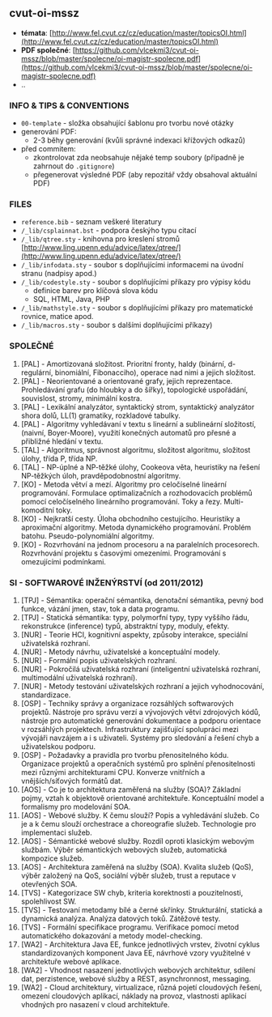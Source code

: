 cvut-oi-mssz
-------------

* __témata__: [http://www.fel.cvut.cz/cz/education/master/topicsOI.html](http://www.fel.cvut.cz/cz/education/master/topicsOI.html)
* __PDF společné__: [https://github.com/vlcekmi3/cvut-oi-mssz/blob/master/spolecne/oi-magistr-spolecne.pdf](https://github.com/vlcekmi3/cvut-oi-mssz/blob/master/spolecne/oi-magistr-spolecne.pdf)
* ..

### INFO & TIPS & CONVENTIONS
* `00-template` - složka obsahující šablonu pro tvorbu nové otázky
* generování PDF:
  * 2-3 běhy generování (kvůli správné indexaci křížových odkazů)
* před commitem:
  * zkontrolovat zda neobsahuje nějaké temp soubory (případně je zahrnout do `.gitignore`)
  * přegenerovat výsledné PDF (aby repozitář vždy obsahoval aktuální PDF)

### FILES
* `reference.bib` - seznam veškeré literatury
* `/_lib/csplainnat.bst` - podpora českýho typu citací
* `/_lib/qtree.sty` - knihovna pro kreslení stromů [http://www.ling.upenn.edu/advice/latex/qtree/](http://www.ling.upenn.edu/advice/latex/qtree/)
* `/_lib/infodata.sty` - soubor s doplňujícími informacemi na úvodní stranu (nadpisy apod.)
* `/_lib/codestyle.sty` - soubor s doplňujícími příkazy pro výpisy kódu
  * definice barev pro klíčová slova kódu
  * SQL, HTML, Java, PHP
* `/_lib/mathstyle.sty` - soubor s doplňujícími příkazy pro matematické rovnice, matice apod.
* `/_lib/macros.sty` - soubor s dalšími doplňujícími příkazy)

### SPOLEČNÉ
01. [PAL] - Amortizovaná složitost. Prioritní fronty, haldy (binární, d-regulární, binomiální, Fibonacciho), operace nad nimi a jejich složitost.
02. [PAL] - Neorientované a orientované grafy, jejich reprezentace. Prohledávání grafu (do hloubky a do šířky), topologické uspořádání, souvislost, stromy, minimální kostra.
03. [PAL] - Lexikální analyzátor, syntaktický strom, syntaktický analyzátor shora dolů, LL(1) gramatiky, rozkladové tabulky.
04. [PAL] - Algoritmy vyhledávaní v textu s lineární a sublineární složitostí, (naivní, Boyer-Moore), využití konečných automatů pro přesné a přibližné hledání v textu.
05. [TAL] - Algoritmus, správnost algoritmu, složitost algoritmu, složitost úlohy, třída P, třída NP.
06. [TAL] - NP-úplné a NP-těžké úlohy, Cookeova věta, heuristiky na řešení NP-těžkých úloh, pravděpodobnostní algoritmy.
07. [KO] - Metoda větví a mezí. Algoritmy pro celočíselné lineární programování. Formulace optimalizačních a rozhodovacích problémů pomocí celočíselného lineárního programování. Toky a řezy. Multi-komoditní toky.
08. [KO] - Nejkratší cesty. Úloha obchodního cestujícího. Heuristiky a aproximační algoritmy. Metoda dynamického programování. Problém batohu. Pseudo-polynomiální algoritmy.
09. [KO] - Rozvrhování na jednom procesoru a na paralelních procesorech. Rozvrhování projektu s časovými omezeními. Programování s omezujícími podmínkami.

### SI - SOFTWAROVÉ INŽENÝRSTVÍ (od 2011/2012)
01. [TPJ] - Sémantika: operační sémantika, denotační sémantika, pevný bod funkce, vázání jmen, stav, tok a data programu.
02. [TPJ] - Statická sémantika: typy, polymorfní typy, typy vyššího řádu, rekonstrukce (inference) typů, abstraktní typy, moduly, efekty.
03. [NUR] - Teorie HCI, kognitivní aspekty, způsoby interakce, speciální uživatelská rozhraní.
04. [NUR] - Metody návrhu, uživatelské a konceptuální modely.
05. [NUR] - Formální popis uživatelských rozhraní.
06. [NUR] - Pokročilá uživatelská rozhraní (inteligentní uživatelská rozhraní, multimodální uživatelská rozhraní).
07. [NUR] - Metody testování uživatelských rozhraní a jejich vyhodnocování, standardizace.
08. [OSP] - Techniky správy a organizace rozsáhlých softwarových projektů. Nástroje pro správu verzí a vývojových větví zdrojových kódů, nástroje pro automatické generování dokumentace a podporu orientace v rozsáhlých projektech. Infrastruktury zajišťující spolupráci mezi vývojáři navzájem a i s uživateli. Systémy pro sledování a řešení chyb a uživatelskou podporu.
09. [OSP] - Požadavky a pravidla pro tvorbu přenositelného kódu. Organizace projektů a operačních systémů pro splnění přenositelnosti mezi různými architekturami CPU. Konverze vnitřních a vnějších/síťových formátů dat.
10. [AOS] - Co je to architektura zaměřená na služby (SOA)? Základní pojmy, vztah k objektově orientované architektuře. Konceptuální model a formalismy pro modelování SOA.
11. [AOS] - Webové služby. K čemu slouží? Popis a vyhledávání služeb. Co je a k čemu slouží orchestrace a choreografie služeb. Technologie pro implementaci služeb. 
12. [AOS] - Sémantické webové služby. Rozdíl oproti klasickým webovým službám. Výběr sémantických webových služeb, automatická kompozice služeb.
13. [AOS] - Architektura zaměřená na služby (SOA). Kvalita služeb (QoS), výběr založený na QoS, sociální výběr služeb, trust a reputace v otevřených SOA.
14. [TVS] - Kategorizace SW chyb, kriteria korektnosti a pouzitelnosti, spolehlivost SW.
15. [TVS] - Testovaní metodamy bílé a černé skřínky. Strukturální, statická a dynamická analýza. Analýza datových toků. Zátěžové testy.
16. [TVS] - Formální specifikace programu. Verifikace pomocí metod automatického dokazování a metody model-checking.
17. [WA2] - Architektura Java EE, funkce jednotlivých vrstev, životní cyklus standardizovaných komponent Java EE, návrhové vzory využitelné v architektuře webové aplikace.
18. [WA2] - Vhodnost nasazení jednotlivých webových architektur, sdílení dat, perzistence, webové služby a REST, asynchronnost, messaging.
19. [WA2] - Cloud architektury, virtualizace, různá pojetí cloudových řešení, omezení cloudových aplikací, náklady na provoz, vlastnosti aplikací vhodných pro nasazení v cloud architektuře.
